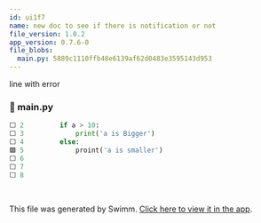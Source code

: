 ```yaml
---
id: ui1f7
name: new doc to see if there is notification or not
file_version: 1.0.2
app_version: 0.7.6-0
file_blobs:
  main.py: 5889c1110ffb48e6139af62d0483e3595143d953
---
```


line with error
<!-- NOTE-swimm-snippet: the lines below link your snippet to Swimm -->
### 📄 main.py
```python
⬜ 2      	if a > 10:
⬜ 3      		print('a is Bigger')	
⬜ 4      	else:
🟩 5      		proint('a is smaller')
⬜ 6      
⬜ 7      
⬜ 8      
```

<br/>

This file was generated by Swimm. [Click here to view it in the app](https://app.swimm.io/repos/Z2l0aHViJTNBJTNBdGVzdDIlM0ElM0FlcmFuLXN3aW1t/docs/ui1f7).